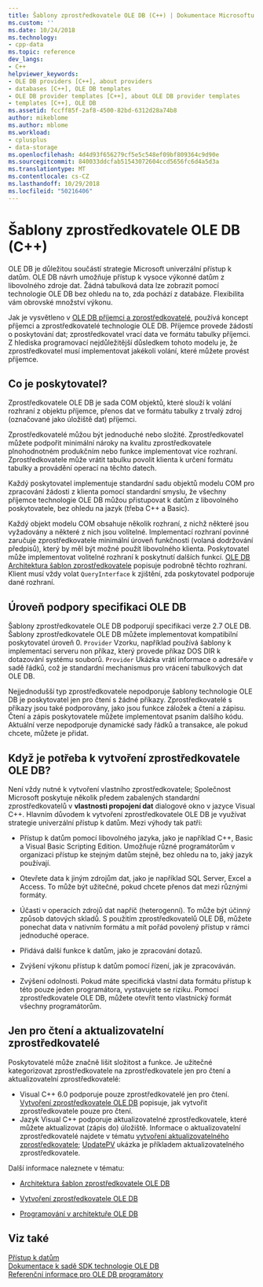 ```yaml
---
title: Šablony zprostředkovatele OLE DB (C++) | Dokumentace Microsoftu
ms.custom: ''
ms.date: 10/24/2018
ms.technology:
- cpp-data
ms.topic: reference
dev_langs:
- C++
helpviewer_keywords:
- OLE DB providers [C++], about providers
- databases [C++], OLE DB templates
- OLE DB provider templates [C++], about OLE DB provider templates
- templates [C++], OLE DB
ms.assetid: fccff85f-2af8-4500-82bd-6312d28a74b8
author: mikeblome
ms.author: mblome
ms.workload:
- cplusplus
- data-storage
ms.openlocfilehash: 4d4d93f656279cf5e5c548ef09bf809364c9d90e
ms.sourcegitcommit: 840033ddcfab51543072604ccd5656fc6d4a5d3a
ms.translationtype: MT
ms.contentlocale: cs-CZ
ms.lasthandoff: 10/29/2018
ms.locfileid: "50216406"
---
```

# <a name="ole-db-provider-templates-c"></a>Šablony zprostředkovatele OLE DB (C++)

OLE DB je důležitou součástí strategie Microsoft univerzální přístup k datům. OLE DB návrh umožňuje přístup k vysoce výkonné datům z libovolného zdroje dat. Žádná tabulková data lze zobrazit pomocí technologie OLE DB bez ohledu na to, zda pochází z databáze. Flexibilita vám obrovské množství výkonu.

Jak je vysvětleno v [OLE DB příjemci a zprostředkovatelé](../../data/oledb/ole-db-consumers-and-providers.md), používá koncept příjemci a zprostředkovatelé technologie OLE DB. Příjemce provede žádostí o poskytování dat; zprostředkovatel vrací data ve formátu tabulky příjemci. Z hlediska programovací nejdůležitější důsledkem tohoto modelu je, že zprostředkovatel musí implementovat jakékoli volání, které můžete provést příjemce.

## <a name="what-is-a-provider"></a>Co je poskytovatel?

Zprostředkovatele OLE DB je sada COM objektů, které slouží k volání rozhraní z objektu příjemce, přenos dat ve formátu tabulky z trvalý zdroj (označované jako úložiště dat) příjemci.

Zprostředkovatelé můžou být jednoduché nebo složité. Zprostředkovatel můžete podpořit minimální nároky na kvalitu zprostředkovatele plnohodnotném produkčním nebo funkce implementovat více rozhraní. Zprostředkovatele může vrátit tabulku povolit klienta k určení formátu tabulky a provádění operací na těchto datech.

Každý poskytovatel implementuje standardní sadu objektů modelu COM pro zpracování žádosti z klienta pomocí standardní smyslu, že všechny příjemce technologie OLE DB můžou přistupovat k datům z libovolného poskytovatele, bez ohledu na jazyk (třeba C++ a Basic).

Každý objekt modelu COM obsahuje několik rozhraní, z nichž některé jsou vyžadovány a některé z nich jsou volitelné. Implementací rozhraní povinné zaručuje zprostředkovatele minimální úroveň funkčnosti (volaná dodržování předpisů), který by měl být možné použít libovolného klienta. Poskytovatel může implementovat volitelné rozhraní k poskytnutí dalších funkcí. [OLE DB Architektura šablon zprostředkovatele](../../data/oledb/ole-db-provider-template-architecture.md) popisuje podrobně těchto rozhraní. Klient musí vždy volat `QueryInterface` k zjištění, zda poskytovatel podporuje dané rozhraní.

## <a name="ole-db-specification-level-support"></a>Úroveň podpory specifikaci OLE DB

Šablony zprostředkovatele OLE DB podporují specifikaci verze 2.7 OLE DB. Šablony zprostředkovatele OLE DB můžete implementovat kompatibilní poskytovatel úroveň 0. `Provider` Vzorku, například používá šablony k implementaci serveru non příkaz, který provede příkaz DOS DIR k dotazování systému souborů. `Provider` Ukázka vrátí informace o adresáře v sadě řádků, což je standardní mechanismus pro vrácení tabulkových dat OLE DB.

Nejjednodušší typ zprostředkovatele nepodporuje šablony technologie OLE DB je poskytovatel jen pro čtení s žádné příkazy. Zprostředkovatelé s příkazy jsou také podporovány, jako jsou funkce záložek a čtení a zápisu. Čtení a zápis poskytovatele můžete implementovat psaním dalšího kódu. Aktuální verze nepodporuje dynamické sady řádků a transakce, ale pokud chcete, můžete je přidat.

## <a name="when-do-you-need-to-create-an-ole-db-provider"></a>Když je potřeba k vytvoření zprostředkovatele OLE DB?

Není vždy nutné k vytvoření vlastního zprostředkovatele; Společnost Microsoft poskytuje několik předem zabalených standardní zprostředkovatelů v **vlastnosti propojení dat** dialogové okno v jazyce Visual C++. Hlavním důvodem k vytvoření zprostředkovatele OLE DB je využívat strategie univerzální přístup k datům. Mezi výhody tak patří:

- Přístup k datům pomocí libovolného jazyka, jako je například C++, Basic a Visual Basic Scripting Edition. Umožňuje různé programátorům v organizaci přístup ke stejným datům stejně, bez ohledu na to, jaký jazyk používají.

- Otevřete data k jiným zdrojům dat, jako je například SQL Server, Excel a Access. To může být užitečné, pokud chcete přenos dat mezi různými formáty.

- Účasti v operacích zdrojů dat napříč (heterogenní). To může být účinný způsob datových skladů. S použitím zprostředkovatelů OLE DB, můžete ponechat data v nativním formátu a mít pořád povolený přístup v rámci jednoduché operace.

- Přidává další funkce k datům, jako je zpracování dotazů.

- Zvýšení výkonu přístup k datům pomocí řízení, jak je zpracováván.

- Zvýšení odolnosti. Pokud máte specifická vlastní data formátu přístup k této pouze jeden programátora, vystavujete se riziku. Pomocí zprostředkovatele OLE DB, můžete otevřít tento vlastnický formát všechny programátorům.

## <a name="read-only-and-updatable-providers"></a>Jen pro čtení a aktualizovatelní zprostředkovatelé

Poskytovatelé může značně lišit složitost a funkce. Je užitečné kategorizovat zprostředkovatele na zprostředkovatele jen pro čtení a aktualizovatelní zprostředkovatelé:

- Visual C++ 6.0 podporuje pouze zprostředkovatelé jen pro čtení. [Vytvoření zprostředkovatele OLE DB](../../data/oledb/creating-an-ole-db-provider.md) popisuje, jak vytvořit zprostředkovatele pouze pro čtení.
- Jazyk Visual C++ podporuje aktualizovatelné zprostředkovatele, které můžete aktualizovat (zápis do) úložiště. Informace o aktualizovatelní zprostředkovatelé najdete v tématu [vytvoření aktualizovatelného zprostředkovatele](../../data/oledb/creating-an-updatable-provider.md); [UpdatePV](https://github.com/Microsoft/VCSamples/tree/master/VC2010Samples/ATL/OLEDB/Provider/UPDATEPV) ukázka je příkladem aktualizovatelného zprostředkovatele.

Další informace naleznete v tématu:

- [Architektura šablon zprostředkovatele OLE DB](../../data/oledb/ole-db-provider-template-architecture.md)

- [Vytvoření zprostředkovatele OLE DB](../../data/oledb/creating-an-ole-db-provider.md)

- [Programování v architektuře OLE DB](../../data/oledb/ole-db-programming.md)

## <a name="see-also"></a>Viz také

[Přístup k datům](../data-access-in-cpp.md)<br/>
[Dokumentace k sadě SDK technologie OLE DB](/previous-versions/windows/desktop/ms722784)<br/>
[Referenční informace pro OLE DB programátory](/previous-versions/windows/desktop/ms713643)<br/>
